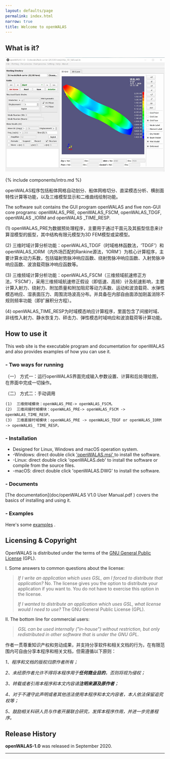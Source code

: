 ```yaml
---
layout: defaults/page
permalink: index.html
narrow: true
title: Welcome to openWALAS
---
```


## What is it?

![main-UI](picture\main-UI.png)

{% include components/intro.md %}

openWALAS程序包括船体网格自动划分、船体网格切分、直梁模态分析、横剖面特性计算等功能，以及三维模型显示和二维曲线绘制功能。

The software suit contains the GUI program openWALAS and five non-GUI core programs: openWALAS_PRE, openWALAS_FSCM, openWALAS_TDGF, openWALAS _IORM and openWALAS _TIME_RESP.

(1)  openWALAS_PRE为数据预处理程序，主要用于通过干面元及其振型信息来计算湿模型的振型，其中结构有限元模型为3D FEM模型或梁模型。

(2)  三维时域计算分析功能：openWALAS_TDGF（时域格林函数法，‘TDGF’）和openWALAS_IORM（内外场匹配的Rankine源法，‘IORM’）为核心计算程序，主要计算水动力系数，包括辐射势脉冲响应函数、绕射势脉冲响应函数、入射势脉冲响应函数、波浪载荷脉冲响应函数等。

(3)  三维频域计算分析功能：openWALAS_FSCM（三维频域航速修正方法，‘FSCM’），采用三维频域航速修正假设（即低速、高频）计及航速影响，主要计算入射力、绕射力、附加质量和附加阻尼等动力系数、运动和波浪载荷、水弹性模态响应、湿表面压力、周围流场波高分布。并具备在内部自由面添加刚盖消除不规则频率功能（即扩展积分方程）。

(4)  openWALAS_TIME_RESP为时域模态响应计算程序，里面包含了间接时域、非线性入射力、静水恢复力、砰击力、弹性模态时域响应和波浪载荷等计算功能。

## How to use it

This web site is the executable program and documentation for openWALAS and also provides examples of how you can use it.

### - Two ways for running

  （一）  方式一：运行openWALAS界面完成输入参数设置、计算和后处理绘图，在界面中完成一切操作。

  （二）  方式二：手动调用

    (1)  三维频域模块：openWALAS_PRE-> openWALAS_FSCM。
    (2)  三维间接时域模块：openWALAS_PRE-> openWALAS_FSCM -> openWALAS_TIME_RESP。
    (3)  三维直接时域模块：openWALAS_PRE -> openWALAS_TDGF or openWALAS_IORM -> openWALAS_ TIME_RESP。

### - Installation

- Designed for Linux, Windows and macOS operation system.
- -Windows: direct double click ['openWALAS.msi' ](bin/openWALAS2020_X86_64bits.msi) to install the software.
- -Linux: direct double click 'openWALAS.deb' to install the software or compile from the source files.
- -macOS: direct double click 'openWALAS.DWG' to install the software.

### - Documents

[The documentation](doc/openWALAS V1.0 User Manual.pdf ) covers the basics of installing and using it.

### - Examples

Here's some [examples](https://openWALAS.github.io/example) .

## Licensing & Copyright

OpenWALAS is distributed under the terms of the [GNU General Public License](http://www.gnu.org/licenses/gpl.html) (GPL).

I. Some answers to common questions about the license:

> *If I write an application which uses GSL, am I forced to distribute that application?*
> No. The license gives you the option to distribute your application if you want to. You do not have to exercise this option in the license.
>
> *If I wanted to distribute an application which uses GSL, what license would I need to use?*
> The GNU General Public License (GPL).

II. The bottom line for commercial users:

> *GSL can be used internally ("in-house") without restriction, but only redistributed in other software that is under the GNU GPL.*

作者一贯尊重知识产权和劳动成果，并支持分享软件和相关文档的行为，在有限范围内可自由分享本程序和相关文档，但需遵循以下原则：

*1、程序和文档的版权归原作者所有；*

*2、未经原作者允许不得将本程序用于**任何商业目的**，否则将视为侵权；*

*3、转载或者引用本程序和本文内容请**注明来源及原作者**；*

*4、对于不遵守此声明或者其他违法使用本程序和本文内容者，本人依法保留追究权等；*

*5、鼓励相关科研人员与作者开展联合研究，发挥本程序作用，并进一步完善程序。*

## Release History

**openWALAS-1.0** was released in September 2020.

<hr />


